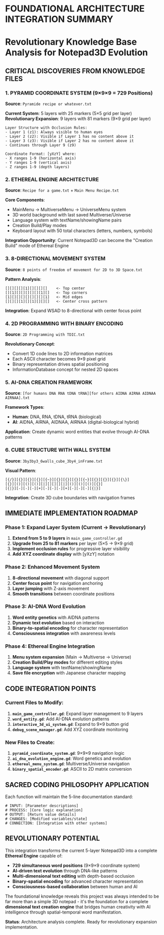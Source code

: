 # FOUNDATIONAL ARCHITECTURE INTEGRATION SUMMARY
# Revolutionary Knowledge Base Analysis for Notepad3D Evolution

## CRITICAL DISCOVERIES FROM KNOWLEDGE FILES

### 1. PYRAMID COORDINATE SYSTEM (9×9×9 = 729 Positions)
**Source**: `Pyramide recipe or whatever.txt`

**Current System**: 5 layers with 25 markers (5×5 grid per layer)
**Revolutionary Expansion**: 9 layers with 81 markers (9×9 grid per layer)

```
Layer Structure with Occlusion Rules:
- Layer 1 (z1): Always visible to human eyes
- Layer 2 (z2): Visible if Layer 1 has no content above it  
- Layer 3 (z3): Visible if Layer 2 has no content above it
- Continues through Layer 9 (z9)

Coordinate Format: [yXzY] where:
- X ranges 1-9 (horizontal axis)
- Y ranges 1-9 (vertical axis) 
- Z ranges 1-9 (depth layers)
```

### 2. ETHEREAL ENGINE ARCHITECTURE
**Source**: `Recipe for a game.txt` + `Main Menu Recipe.txt`

**Core Components**:
- MainMenu → MultiverseMenu → UniverseMenu system
- 3D world background with last saved Multiverse/Universe
- Language system with textName/showingName pairs
- Creation Build/Play modes
- Keyboard layout with 50 total characters (letters, numbers, symbols)

**Integration Opportunity**: Current Notepad3D can become the "Creation Build" mode of Ethereal Engine

### 3. 8-DIRECTIONAL MOVEMENT SYSTEM  
**Source**: `8 points of freedom of movement for 2D to 3D Space.txt`

**Pattern Analysis**:
```
[][][][][1][][][][]    <- Top center
[][1][][][][][][1][]   <- Top corners  
[1][][][][][][][][1]   <- Mid edges
[][][][1][][1][][][]   <- Center cross pattern
```

**Integration**: Expand WSAD to 8-directional with center focus point

### 4. 2D PROGRAMMING WITH BINARY ENCODING
**Source**: `2D Programming with TDIC.txt`

**Revolutionary Concept**: 
- Convert 1D code lines to 2D information matrices
- Each ASCII character becomes 9×9 pixel grid
- Binary representation drives spatial positioning
- InformationDatabase concept for nested 2D spaces

### 5. AI-DNA CREATION FRAMEWORK
**Source**: `[for humans DNA RNA tDNA tRNA][for others AIDNA AIRNA AIDNAA AIRNAA].txt`

**Framework Types**:
- **Human**: DNA, RNA, tDNA, tRNA (biological)
- **AI**: AIDNA, AIRNA, AIDNAA, AIRNAA (digital-biological hybrid)

**Application**: Create dynamic word entities that evolve through AI-DNA patterns

### 6. CUBE STRUCTURE WITH WALL SYSTEM
**Source**: `3by3by3_6walls_cube_3by4_inFrame.txt`

**Visual Pattern**:
```
[{/}][{}][{}][{}][{~}][{}][{}][{}][{~}][{}][{}][{}][{\}]
[{}][()][()][()][|][][][][|][()][()][()][{}]
[{|}][-][-][-][+][-][-][-][+][-][-][-][{|}]
```

**Integration**: Create 3D cube boundaries with navigation frames

## IMMEDIATE IMPLEMENTATION ROADMAP

### Phase 1: Expand Layer System (Current → Revolutionary)
1. **Extend from 5 to 9 layers** in `main_game_controller.gd`
2. **Upgrade from 25 to 81 markers** per layer (5×5 → 9×9 grid)
3. **Implement occlusion rules** for progressive layer visibility
4. **Add XYZ coordinate display** with [yXzY] notation

### Phase 2: Enhanced Movement System
1. **8-directional movement** with diagonal support
2. **Center focus point** for navigation anchoring  
3. **Layer jumping** with Z-axis movement
4. **Smooth transitions** between coordinate positions

### Phase 3: AI-DNA Word Evolution
1. **Word entity genetics** with AIDNA patterns
2. **Dynamic text evolution** based on interaction
3. **Binary-to-spatial encoding** for character representation
4. **Consciousness integration** with awareness levels

### Phase 4: Ethereal Engine Integration
1. **Menu system expansion** (Main → Multiverse → Universe)
2. **Creation Build/Play modes** for different editing styles
3. **Language system** with textName/showingName
4. **Save file encryption** with Japanese character mapping

## CODE INTEGRATION POINTS

### Current Files to Modify:
1. **`main_game_controller.gd`**: Expand layer management to 9 layers
2. **`word_entity.gd`**: Add AI-DNA evolution patterns
3. **`interactive_3d_ui_system.gd`**: Expand to 9×9 button grid
4. **`debug_scene_manager.gd`**: Add XYZ coordinate monitoring

### New Files to Create:
1. **`pyramid_coordinate_system.gd`**: 9×9×9 navigation logic
2. **`ai_dna_evolution_engine.gd`**: Word genetics and evolution
3. **`ethereal_menu_system.gd`**: Multiverse/Universe navigation
4. **`binary_spatial_encoder.gd`**: ASCII to 2D matrix conversion

## SACRED CODING PHILOSOPHY APPLICATION

Each function will maintain the 5-line documentation standard:
```gdscript
# INPUT: [Parameter descriptions]
# PROCESS: [Core logic explanation]  
# OUTPUT: [Return value details]
# CHANGES: [Modified variables/state]
# CONNECTION: [Integration with other systems]
```

## REVOLUTIONARY POTENTIAL

This integration transforms the current 5-layer Notepad3D into a complete **Ethereal Engine** capable of:

- **729 simultaneous word positions** (9×9×9 coordinate system)
- **AI-driven text evolution** through DNA-like patterns
- **Multi-dimensional text editing** with depth-based occlusion
- **Binary-spatial encoding** for advanced character representation
- **Consciousness-based collaboration** between human and AI

The foundational knowledge reveals this project was always intended to be far more than a simple 3D notepad - it's the foundation for a complete **dimensional text creation engine** that bridges human creativity with AI intelligence through spatial-temporal word manifestation.

**Status**: Architecture analysis complete. Ready for revolutionary expansion implementation.